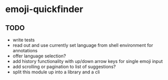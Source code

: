 # emoji-quickfinder

## TODO
- write tests
- read out and use currently set language from shell environment for annotations
- offer language selection?
- add history functionality with up/down arrow keys for single emoji input
- add scrolling or pagination to list of suggestions?
- split this module up into a library and a cli
